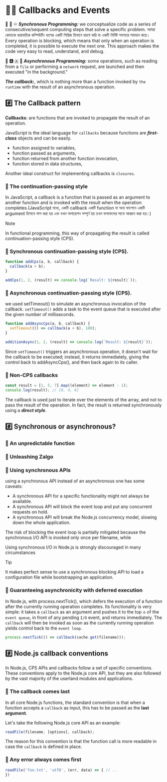 # 💁‍♂️ Callbacks and Events

🔄 🔁 ♾️ **_Synchronous Programming:_** we conceptualize code as a series of consecutive/sequent computing steps that solve a specific problem. আমরা কোডকে ধারাবাহিক কম্পিউটিং ধাপের একটি সিরিজ হিসাবে ধারণা করি যা একটি নির্দিষ্ট সমস্যার সমাধান করে। Every operation is blocking, which means that only when an operation is completed, it is possible to execute the next one. This approach makes the code very easy to read, understand, and debug.

🔁 🅰️ 🇦 🔄 **_Asynchronous Programming:_** some operations, such as reading from a `file` or performing a `network` request, are launched and then executed "in the background."

**_The callback:_**, which is nothing more than a function invoked by `the runtime` with the result of an asynchronous operation.

## #️⃣ The Callback pattern

**Callbacks**: are functions that are invoked to propagate the result of an operation.

JavaScript is the ideal language for `callbacks` because functions are **_first-class_** objects and can be easily.

- function assigned to variables,
- function passed as arguments,
- function returned from another function invocation,
- function stored in data structures,

Another ideal construct for implementing callbacks is `closures`.

### 📝 The continuation-passing style

In JavaScript, a callback is a function that is passed as an argument to another function and is invoked with the result when the operation completes.(JavaScript মধ্যে, একটি callback একটি function যা অন্য ফাংশনে একটি argument হিসাবে পাস করা হয় এবং যখন অপারেশন সম্পূর্ণ হয় তখন ফলাফলের সাথে আহ্বান করা হয়।)

> [!NOTE]
> In functional programming, this way of propagating the result is called continuation-passing style (CPS).

### 📝 Synchronous continuation-passing style (CPS).

```js
function addCps(a, b, callback) {
  callback(a + b);
}

addCps(1, 2, (result) => console.log(`Result: ${result}`));
```

### 📝 Asynchronous continuation-passing style (CPS).

we used setTimeout() to simulate an asynchronous invocation of the callback.
`setTimeout()` adds a task to the event queue that is executed after the given number of milliseconds.

```js
function addAsyncCps(a, b, callback) {
  setTimeout(() => callback(a + b), 100);
}

additionAsync(1, 2, (result) => console.log(`Result: ${result}`));
```

Since `setTimeout()` triggers an asynchronous operation, it doesn't wait for the callback to be executed; instead, it returns immediately, giving the control back to addAsyncCps(), and then back again to its caller.

### 📝 Non-CPS callbacks

```js
const result = [1, 5, 7].map((element) => element - 1);
console.log(result); // [0, 4, 6]
```

The callback is used just to iterate over the elements of the array, and not to pass the result of the operation. In fact, the result is returned synchronously using a **_direct style_**.

## #️⃣ Synchronous or asynchronous?

### 📝 An unpredictable function

### 📝 Unleashing Zalgo

### 📝 Using synchronous APIs

using a synchronous API instead of an asynchronous one has some caveats:

- A synchronous API for a specific functionality might not always be available.
- A synchronous API will block the event loop and put any concurrent requests on hold.
- A synchronous API will break the Node.js concurrency model, slowing down the whole application.

The risk of blocking the event loop is partially mitigated because the synchronous I/O API is invoked only once per filename, while

Using synchronous I/O in Node.js is strongly discouraged in many circumstances

> [!TIP]
> It makes perfect sense to use a synchronous blocking API to load a configuration file while bootstrapping an application.

### 📝 Guaranteeing asynchronicity with deferred execution

In Node.js, with process.nextTick(), which defers the execution of a function after the currently running operation completes. Its functionality is very simple: it takes a `callback` as an argument and pushes it to the top 🔝 of the `event queue`, in front of any pending `I/O` event, and returns immediately. The `callback` will then be invoked as soon as the currently running operation yields control back to the `event loop`.

```js
process.nextTick(() => callback(cache.get(filename)));
```

## #️⃣ Node.js callback conventions

In Node.js, CPS APIs and callbacks follow a set of specific conventions. These conventions apply to the Node.js core API, but they are also followed by the vast majority of the userland modules and applications.

### 📝 The callback comes last

In all core Node.js functions, the standard convention is that when a function accepts a `callback` as input, this has to be passed as the **last argument**.

Let's take the following Node.js core API as an example:

```js
readFile(filename, [options], callback);
```

The reason for this convention is that the function call is more readable in case the `callback` is defined in place.


### 📝 Any error always comes first

```js
readFile('foo.txt', 'utf8', (err, data) => { // .. 
})
```


